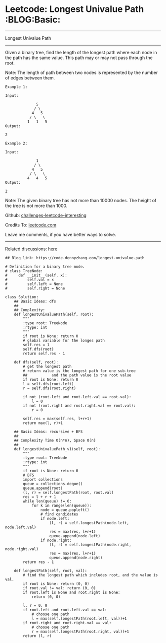 # Leetcode: Longest Univalue Path     :BLOG:Basic:


---

Longest Univalue Path  

---

Given a binary tree, find the length of the longest path where each node in the path has the same value. This path may or may not pass through the root.  

Note: The length of path between two nodes is represented by the number of edges between them.  

    Example 1:
    
    Input:
    
                  5
                 / \
                4   5
               / \   \
              1   1   5
    Output:
    
    2

    Example 2:
    
    Input:
    
                  1
                 / \
                4   5
               / \   \
              4   4   5
    Output:
    
    2

Note: The given binary tree has not more than 10000 nodes. The height of the tree is not more than 1000.  

Github: [challenges-leetcode-interesting](https://github.com/DennyZhang/challenges-leetcode-interesting/tree/master/longest-univalue-path)  

Credits To: [leetcode.com](https://leetcode.com/problems/longest-univalue-path/description/)  

Leave me comments, if you have better ways to solve.  

---

Related discussions: [here](https://leetcode.com/problems/longest-univalue-path/discuss/108155/C++-DFS-with-explanation)  

    ## Blog link: https://code.dennyzhang.com/longest-univalue-path
    
    # Definition for a binary tree node.
    # class TreeNode:
    #     def __init__(self, x):
    #         self.val = x
    #         self.left = None
    #         self.right = None
    
    class Solution:
        ## Basic Ideas: dfs
        ##
        ## Complexity:
        def longestUnivaluePath(self, root):
            """
            :type root: TreeNode
            :rtype: int
            """
            if root is None: return 0
            # global variable for the longes path
            self.res = 1
            self.dfs(root)
            return self.res - 1
    
        def dfs(self, root):
            # get the longest path
            # return value is the longest path for one sub-tree
            ##           and the path value is the root value
            if root is None: return 0
            l = self.dfs(root.left)
            r = self.dfs(root.right)
    
            if not (root.left and root.left.val == root.val):
                l = 0
            if not (root.right and root.right.val == root.val):
                r = 0
    
            self.res = max(self.res, l+r+1)
            return max(l, r)+1
    
        ## Basic Ideas: recursive + BFS
        ##
        ## Complexity Time O(n*n), Space O(n)
        ##
        def longestUnivaluePath_v1(self, root):
            """
            :type root: TreeNode
            :rtype: int
            """
            if root is None: return 0
            # BFS
            import collections
            queue = collections.deque()
            queue.append(root)
            (l, r) = self.longestPath(root, root.val)
            res = l + r + 1
            while len(queue) != 0:
                for k in range(len(queue)):
                    node = queue.popleft()
                    # find candidates
                    if node.left:
                        (l, r) = self.longestPath(node.left, node.left.val)
                        res = max(res, l+r+1)
                        queue.append(node.left)
                    if node.right:
                        (l, r) = self.longestPath(node.right, node.right.val)
                        res = max(res, l+r+1)
                        queue.append(node.right)
            return res - 1
    
        def longestPath(self, root, val):
            # find the longest path which includes root, and the value is val.
            if root is None: return (0, 0)
            if root.val != val: return (0, 0)
            if root.left is None and root.right is None:
                return (0, 0)
    
            l, r = 0, 0
            if root.left and root.left.val == val:
                # choose one path
                l = max(self.longestPath(root.left, val))+1
            if root.right and root.right.val == val:
                # choose one path
                r = max(self.longestPath(root.right, val))+1
            return (l, r)
